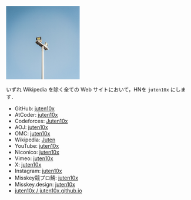 <head prefix="og: http://ogp.me/ns# fb: http://ogp.me/ns/fb# article: http://ogp.me/ns/article#">
  <meta property="og:title" content="Info" />
  <meta property="og:type" content="article" />
  <meta property="og:url" content="https://juten10x.github.io/info/" />
  <meta property="og:image" content="https://juten10x.github.io/images_for_ogp/IMG_2578.jpeg" />
  <meta property="og:site_name" content="juten10x.github.io" />
  <meta name="twitter::card" content="summary_large_image" />
  <!-- <meta property="og:description" content="ページのディスクリプション" /> -->
  <!-- <meta property="og:locale" content="ローカル言語" /> -->
</head>

<img src="../light_white.jpg" width="200px">

いずれ Wikipedia を除く全ての Web サイトにおいて，HNを `juten10x` にします．
* GitHub: [juten10x](https://github.com/juten10x)
* AtCoder: [juten10x](https://atcoder.jp/users/juten10x)
* Codeforces: [Juten10x](https://codeforces.com/profile/Juten10x)
* AOJ: [juten10x](https://onlinejudge.u-aizu.ac.jp/status/users/juten10x)
* OMC: [juten10x](https://onlinemathcontest.com/users/juten10x)
* Wikipedia: [Juten](https://ja.wikipedia.org/wiki/%E5%88%A9%E7%94%A8%E8%80%85:Juten)
* YouTube: [juten10x](https://www.youtube.com/@juten10x)
* Niconico: [juten10x](https://www.nicovideo.jp/user/125236633)
* Vimeo: [juten10x](https://vimeo.com/juten10x)
* X: [juten10x](https://x.com/juten10x)
* Instagram: [juten10x](https://www.instagram.com/juten10x)
* Misskey競プロ鯖: [juten10x](https://misskey.kyoupro.com/@Juten10x)
* Misskey.design: [juten10x](https://misskey.design/@Juten10x)
* [juten10x / juten10x.github.io](https://github.com/Juten10x/juten10x.github.io)

